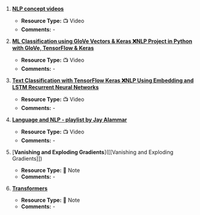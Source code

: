 1. [**NLP concept videos**](https://www.youtube.com/playlist?list=PLZoTAELRMXVMdJ5sqbCK2LiM0HhQVWNzm)
   - **Resource Type:** 📺 Video
   - **Comments:** -

2. [**ML Classification using GloVe Vectors & Keras ❌NLP Project in Python with GloVe, TensorFlow & Keras**](https://www.youtube.com/watch?v=Qsmn9pL5kcU&list=PLasd6OSjN2oK4nLzXk7isXA9IjBKB4hdB&index=4)
   - **Resource Type:** 📺 Video
   - **Comments:** -

3. [**Text Classification with TensorFlow Keras ❌NLP Using Embedding and LSTM Recurrent Neural Networks**](https://www.youtube.com/watch?v=j7EB7yeySDw&list=PLasd6OSjN2oK4nLzXk7isXA9IjBKB4hdB&index=5)
   - **Resource Type:** 📺 Video
   - **Comments:** -

4. [**Language and NLP - playlist by Jay Alammar**](https://www.youtube.com/playlist?list=PLTx9yCaDlo1UlgZiSgEjq86Zvbo2yC87d)
   - **Resource Type:** 📺 Video
   - **Comments:** -

5. [**Vanishing and Exploding Gradients**]([[Vanishing and Exploding Gradients]])
   - **Resource Type:** 🔗 Note
   - **Comments:** -

6. [**Transformers**]([[Transformers]])
   - **Resource Type:** 🔗 Note
   - **Comments:** -
